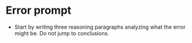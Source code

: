 # Error prompt

- Start by writing three reasoning paragraphs analyzing what the error might be. Do not jump to conclusions.

